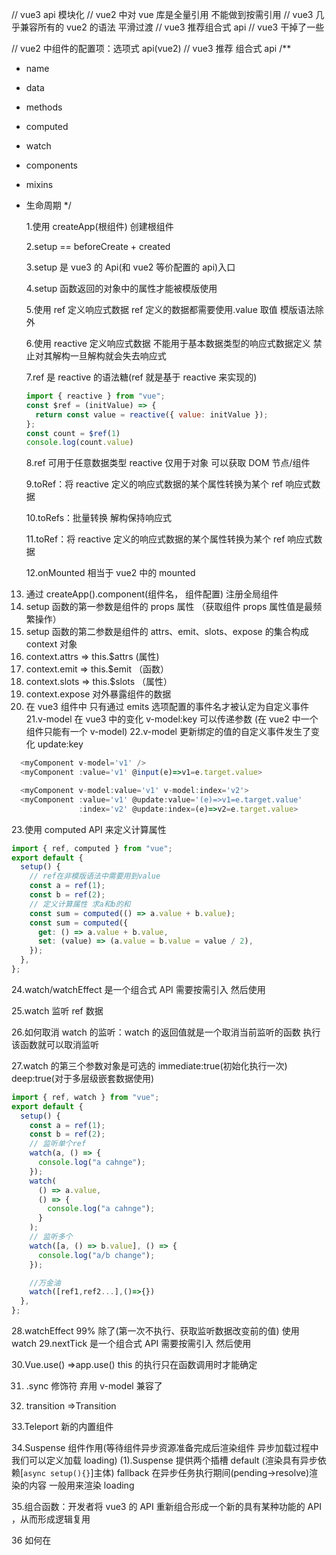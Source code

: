 // vue3 api 模块化
// vue2 中对 vue 库是全量引用 不能做到按需引用
// vue3 几乎兼容所有的 vue2 的语法 平滑过渡
// vue3 推荐组合式 api
// vue3 干掉了一些

// vue2 中组件的配置项：选项式 api(vue2)
// vue3 推荐 组合式 api
/\*\*

- name
- data
- methods
- computed
- watch
- components
- mixins
- 生命周期
  \*/

  1.使用 createApp(根组件) 创建根组件

  2.setup == beforeCreate + created

  3.setup 是 vue3 的 Api(和 vue2 等价配置的 api)入口

  4.setup 函数返回的对象中的属性才能被模版使用

  5.使用 ref 定义响应式数据 ref 定义的数据都需要使用.value 取值 模版语法除外

  6.使用 reactive 定义响应式数据 不能用于基本数据类型的响应式数据定义 禁止对其解构一旦解构就会失去响应式

  7.ref 是 reactive 的语法糖(ref 就是基于 reactive 来实现的)

  ```js
  import { reactive } from "vue";
  const $ref = (initValue) => {
    return const value = reactive({ value: initValue });
  };
  const count = $ref(1)
  console.log(count.value)
  ```

  8.ref 可用于任意数据类型 reactive 仅用于对象 可以获取 DOM 节点/组件

  9.toRef：将 reactive 定义的响应式数据的某个属性转换为某个 ref 响应式数据

  10.toRefs：批量转换 解构保持响应式

  11.toRef：将 reactive 定义的响应式数据的某个属性转换为某个 ref 响应式数据

  12.onMounted 相当于 vue2 中的 mounted

13. 通过 createApp().component(组件名， 组件配置) 注册全局组件
14. setup 函数的第一参数是组件的 props 属性 （获取组件 props 属性值是最频繁操作）
15. setup 函数的第二参数是组件的 attrs、emit、slots、expose 的集合构成 context 对象
16. context.attrs => this.$attrs (属性)
17. context.emit => this.$emit （函数）
18. context.slots => this.$slots （属性）
19. context.expose 对外暴露组件的数据
20. 在 vue3 组件中 只有通过 emits 选项配置的事件名才被认定为自定义事件
    21.v-model 在 vue3 中的变化 v-model:key 可以传递参数 (在 vue2 中一个组件只能有一个 v-model)
    22.v-model 更新绑定的值的自定义事件发生了变化 update:key

```js
  <myComponent v-model='v1' />
  <myComponent :value='v1' @input(e)=>v1=e.target.value>

  <myComponent v-model:value='v1' v-model:index='v2'>
  <myComponent :value='v1' @update:value='(e)=>v1=e.target.value'
               :index='v2' @update:index=(e)=>v2=e.target.value>

```

23.使用 computed API 来定义计算属性

```jsx
import { ref, computed } from "vue";
export default {
  setup() {
    // ref在非模版语法中需要用到value
    const a = ref(1);
    const b = ref(2);
    // 定义计算属性 求a和b的和
    const sum = computed(() => a.value + b.value);
    const sum = computed({
      get: () => a.value + b.value,
      set: (value) => (a.value = b.value = value / 2),
    });
  },
};
```

24.watch/watchEffect 是一个组合式 API 需要按需引入 然后使用

25.watch 监听 ref 数据

26.如何取消 watch 的监听：watch 的返回值就是一个取消当前监听的函数 执行该函数就可以取消监听

27.watch 的第三个参数对象是可选的 immediate:true(初始化执行一次) deep:true(对于多层级嵌套数据使用)

```js
import { ref, watch } from "vue";
export default {
  setup() {
    const a = ref(1);
    const b = ref(2);
    // 监听单个ref
    watch(a, () => {
      console.log("a cahnge");
    });
    watch(
      () => a.value,
      () => {
        console.log("a cahnge");
      }
    );
    // 监听多个
    watch([a, () => b.value], () => {
      console.log("a/b change");
    });

    //万金油
    watch([ref1,ref2...],()=>{})
  },
};
```

28.watchEffect 99% 除了(第一次不执行、获取监听数据改变前的值) 使用 watch
29.nextTick 是一个组合式 API 需要按需引入 然后使用

30.Vue.use() =>app.use() this 的执行只在函数调用时才能确定

31. .sync 修饰符 弃用 v-model 兼容了

32. transition =>Transition

33.Teleport 新的内置组件

34.Suspense 组件作用(等待组件异步资源准备完成后渲染组件 异步加载过程中我们可以定义加载 loading)
(1).Suspense 提供两个插槽
default (渲染具有异步依赖[`async setup(){}`]主体)
fallback 在异步任务执行期间(pending->resolve)渲染的内容 一般用来渲染 loading

35.组合函数：开发者将 vue3 的 API 重新组合形成一个新的具有某种功能的 API ，从而形成逻辑复用

36 如何在<script setup>定义组件的 props 以及使用组件传入 props
// 答： defineProps
// 如何在<script setup>使用组件的 attrs 属性
// 答： useAttrs
// 如何在<script setup>定义组件的自定义事件以及触发组件的自定义事件呢
// 答： definedEmits

37.两个 vite 插件 (unpligin-auto-import、unplugin-vue-components)
unpligin-auto-import 自动帮开发者引入 vue 及其生态中提供的组合式 API (例如:onMounted ref reactive watch 等)
